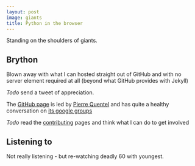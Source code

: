 ```yaml
---
layout: post
image: giants
title: Python in the browser
---
```

Standing on the shoulders of giants.

## Brython

Blown away with what I can hosted straight out of GitHub and with no server element required at all (beyond what GitHub provides with Jekyll)

_Todo_ send a tweet of appreciation.

The [GitHub page](https://github.com/brython-dev/brython/graphs/contributors) is led by [Pierre Quentel](https://github.com/PierreQuentel) and has quite a healthy conversation on [its google groups](https://groups.google.com/g/brython) 

_Todo_ read the [contributing](https://github.com/brython-dev/brython/blob/master/CONTRIBUTING.md) pages and think what I can do to get involved


## Listening to 

Not really listening - but re-watching deadly 60 with youngest.